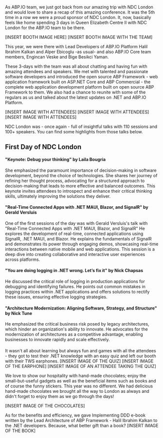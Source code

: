 As ABP.IO team, we just got back from our amazing trip with NDC London and would love to share a recap of this amazing conference. It was the 5th time in a row we were a proud sponsor of NDC London. It, now, basically feels like home spending 3 days in Queen Elizabeth Centre II with NDC London for the ABP.IO team to be there.

[INSERT BOOTH IMAGE HERE]
[INSERT BOOTH IMAGE WITH THE TEAM]

This year, we were there with Lead Developers of ABP.IO Platform Halil Ibrahim Kalkan and Alper Ebicoglu -as usual- and also ABP.IO Core team members, Engincan Veske and Bige Besikci Yaman.

These 3-days with the team was all about chatting and having fun with amazing attendees and speakers. We met with talented and passionate software developers and introduced the open source ABP Framework - web application framework built on ASP.NET Core and ABP Commercial - the complete web application development platform built on open source ABP Framework to them. We also had a chance to reunite with some of the regulars as us and talked about the latest updates on .NET and ABP.IO Platform.

[INSERT IMAGE WITH ATTENDEES]
[INSERT IMAGE WITH ATTENDEES]
[INSERT IMAGE WITH ATTENDEES]

NDC London was - once again - full of insightful talks with 110 sessions and 100+ speakers. You can find some highlights from those talks below.

## First Day of NDC London
#### "Keynote: Debug your thinking" by Laila Bougria
She emphasized the paramount importance of decision-making in software development, beyond the choice of technologies. She shares her journey of refining her thought process, advocating for a structured approach to decision-making that leads to more effective and balanced outcomes. This keynote invites attendees to introspect and enhance their critical thinking skills, ultimately improving the solutions they deliver.

#### "Real-Time Connected Apps with .NET MAUI, Blazor, and SignalR" by Gerald Versluis
One of the first sessions of the day was with Gerald Versluis's talk with "Real-Time Connected Apps with .NET MAUI, Blazor, and SignalR"
He explores the development of real-time, connected applications using SignalR, .NET MAUI, and Blazor. He explains the fundamentals of SignalR and demonstrates its power through engaging demos, showcasing real-time interactions between native mobile and web applications. This session is a deep dive into creating collaborative and interactive user experiences across platforms.

#### "You are doing logging in .NET wrong. Let’s fix it" by Nick Chapsas
He discussed the critical role of logging in production applications for debugging and identifying failures. He points out common mistakes in logging practices within .NET applications and offers solutions to rectify these issues, ensuring effective logging strategies.

#### "Architecture Modernization: Aligning Software, Strategy, and Structure" by Nick Tune
He  emphasized the critical business risk posed by legacy architectures, which hinder an organization's ability to innovate. He advocates for the modernization of architectures as a competitive advantage, enabling businesses to innovate rapidly and scale effectively.

#### 


It wasn't all about learning but always fun and games with all the attendees - they got to test their .NET knowledge with an easy quiz and left our booth with their TWS earphones.
[INSERT IMAGE OF THE QUIZ]
[INSERT IMAGE OF THE EARPHONE]
[INSERT IMAGE OF AN ATTENDEE TAKING THE QUIZ]

We love to show our hospitality with hand-made chocolates; enjoy the small-but-useful gadgets as well as the beneficial items such as books and of course the funny stickers. This year was no different. We had delicious hand-made chocolates we brought all the way to London as always and didn't forget to enjoy them as we go through the days!

[INSERT IMAGE OF THE CHOCOLATES]

As for the benefits and efficiency, we gave Implementing DDD e-book written by the Lead Architecture of ABP Framework - Halil Ibrahim Kalkan to the .NET developers. Because, what better gift than a book?
[INSERT IMAGE OF THE BOOK]
